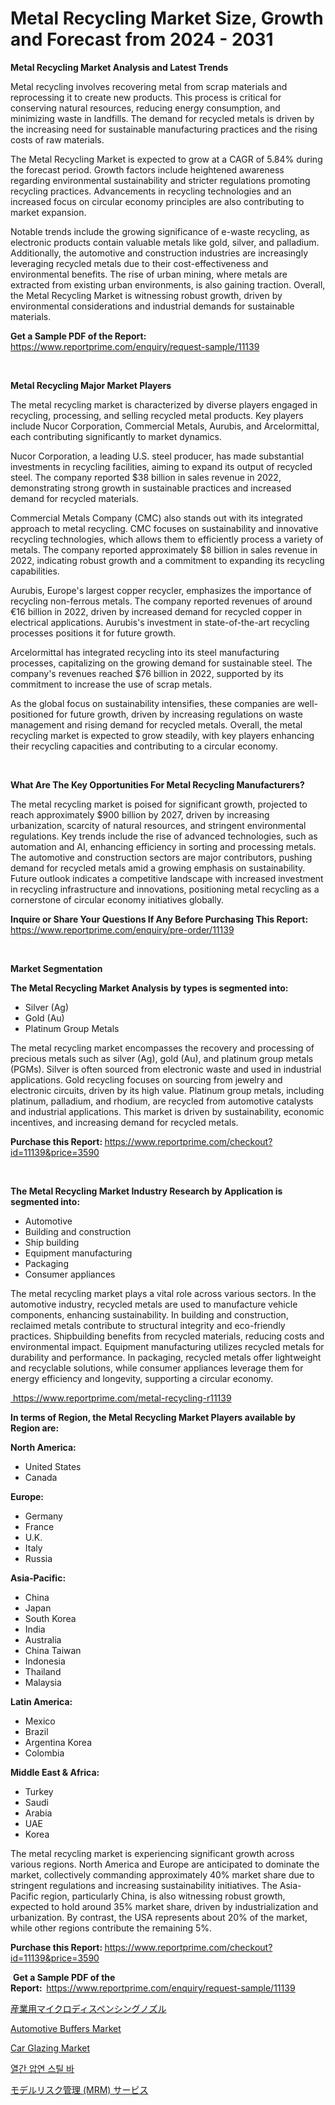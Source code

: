 <p><h1>Metal Recycling Market Size, Growth and Forecast from 2024 - 2031</h1></p><p><strong>Metal Recycling Market Analysis and Latest Trends</strong></p>
<p><p>Metal recycling involves recovering metal from scrap materials and reprocessing it to create new products. This process is critical for conserving natural resources, reducing energy consumption, and minimizing waste in landfills. The demand for recycled metals is driven by the increasing need for sustainable manufacturing practices and the rising costs of raw materials.</p><p>The Metal Recycling Market is expected to grow at a CAGR of 5.84% during the forecast period. Growth factors include heightened awareness regarding environmental sustainability and stricter regulations promoting recycling practices. Advancements in recycling technologies and an increased focus on circular economy principles are also contributing to market expansion.</p><p>Notable trends include the growing significance of e-waste recycling, as electronic products contain valuable metals like gold, silver, and palladium. Additionally, the automotive and construction industries are increasingly leveraging recycled metals due to their cost-effectiveness and environmental benefits. The rise of urban mining, where metals are extracted from existing urban environments, is also gaining traction. Overall, the Metal Recycling Market is witnessing robust growth, driven by environmental considerations and industrial demands for sustainable materials.</p></p>
<p><strong>Get a Sample PDF of the Report:&nbsp;</strong> <a href="https://www.reportprime.com/enquiry/request-sample/11139">https://www.reportprime.com/enquiry/request-sample/11139</a></p>
<p>&nbsp;</p>
<p><strong>Metal Recycling Major Market Players</strong></p>
<p><p>The metal recycling market is characterized by diverse players engaged in recycling, processing, and selling recycled metal products. Key players include Nucor Corporation, Commercial Metals, Aurubis, and Arcelormittal, each contributing significantly to market dynamics.</p><p>Nucor Corporation, a leading U.S. steel producer, has made substantial investments in recycling facilities, aiming to expand its output of recycled steel. The company reported $38 billion in sales revenue in 2022, demonstrating strong growth in sustainable practices and increased demand for recycled materials.</p><p>Commercial Metals Company (CMC) also stands out with its integrated approach to metal recycling. CMC focuses on sustainability and innovative recycling technologies, which allows them to efficiently process a variety of metals. The company reported approximately $8 billion in sales revenue in 2022, indicating robust growth and a commitment to expanding its recycling capabilities.</p><p>Aurubis, Europe's largest copper recycler, emphasizes the importance of recycling non-ferrous metals. The company reported revenues of around €16 billion in 2022, driven by increased demand for recycled copper in electrical applications. Aurubis's investment in state-of-the-art recycling processes positions it for future growth.</p><p>Arcelormittal has integrated recycling into its steel manufacturing processes, capitalizing on the growing demand for sustainable steel. The company's revenues reached $76 billion in 2022, supported by its commitment to increase the use of scrap metals.</p><p>As the global focus on sustainability intensifies, these companies are well-positioned for future growth, driven by increasing regulations on waste management and rising demand for recycled metals. Overall, the metal recycling market is expected to grow steadily, with key players enhancing their recycling capacities and contributing to a circular economy.</p></p>
<p>&nbsp;</p>
<p><strong>What Are The Key Opportunities For Metal Recycling Manufacturers?</strong></p>
<p><p>The metal recycling market is poised for significant growth, projected to reach approximately $900 billion by 2027, driven by increasing urbanization, scarcity of natural resources, and stringent environmental regulations. Key trends include the rise of advanced technologies, such as automation and AI, enhancing efficiency in sorting and processing metals. The automotive and construction sectors are major contributors, pushing demand for recycled metals amid a growing emphasis on sustainability. Future outlook indicates a competitive landscape with increased investment in recycling infrastructure and innovations, positioning metal recycling as a cornerstone of circular economy initiatives globally.</p></p>
<p><strong>Inquire or Share Your Questions If Any Before Purchasing This Report:</strong> <a href="https://www.reportprime.com/enquiry/pre-order/11139">https://www.reportprime.com/enquiry/pre-order/11139</a></p>
<p>&nbsp;</p>
<p><strong>Market Segmentation</strong></p>
<p><strong>The Metal Recycling Market Analysis by types is segmented into:</strong></p>
<p><ul><li>Silver (Ag)</li><li>Gold (Au)</li><li>Platinum Group Metals</li></ul></p>
<p><p>The metal recycling market encompasses the recovery and processing of precious metals such as silver (Ag), gold (Au), and platinum group metals (PGMs). Silver is often sourced from electronic waste and used in industrial applications. Gold recycling focuses on sourcing from jewelry and electronic circuits, driven by its high value. Platinum group metals, including platinum, palladium, and rhodium, are recycled from automotive catalysts and industrial applications. This market is driven by sustainability, economic incentives, and increasing demand for recycled metals.</p></p>
<p><strong>Purchase this Report:&nbsp;</strong><a href="https://www.reportprime.com/checkout?id=11139&price=3590">https://www.reportprime.com/checkout?id=11139&price=3590</a></p>
<p>&nbsp;</p>
<p><strong>The Metal Recycling Market Industry Research by Application is segmented into:</strong></p>
<p><ul><li>Automotive</li><li>Building and construction</li><li>Ship building</li><li>Equipment manufacturing</li><li>Packaging</li><li>Consumer appliances</li></ul></p>
<p><p>The metal recycling market plays a vital role across various sectors. In the automotive industry, recycled metals are used to manufacture vehicle components, enhancing sustainability. In building and construction, reclaimed metals contribute to structural integrity and eco-friendly practices. Shipbuilding benefits from recycled materials, reducing costs and environmental impact. Equipment manufacturing utilizes recycled metals for durability and performance. In packaging, recycled metals offer lightweight and recyclable solutions, while consumer appliances leverage them for energy efficiency and longevity, supporting a circular economy.</p></p>
<p><a href="https://www.reportprime.com/metal-recycling-r11139">&nbsp;https://www.reportprime.com/metal-recycling-r11139</a></p>
<p><strong>In terms of Region, the Metal Recycling Market Players available by Region are:</strong></p>
<p>
    <p> <strong> North America: </strong>
        <ul>
            <li>United States</li>
            <li>Canada</li>
        </ul>
        </p> 
    <p> <strong> Europe: </strong>
        <ul>
            <li>Germany</li>
            <li>France</li>
            <li>U.K.</li>
            <li>Italy</li>
            <li>Russia</li>
        </ul>
        </p> 
    <p> <strong> Asia-Pacific: </strong>
        <ul>
            <li>China</li>
            <li>Japan</li>
            <li>South Korea</li>
            <li>India</li>
            <li>Australia</li>
            <li>China Taiwan</li>
            <li>Indonesia</li>
            <li>Thailand</li>
            <li>Malaysia</li>
        </ul>
        </p> 
    <p> <strong> Latin America: </strong>
        <ul>
            <li>Mexico</li>
            <li>Brazil</li>
            <li>Argentina Korea</li>
            <li>Colombia</li>
        </ul>
        </p> 
    <p> <strong> Middle East & Africa: </strong>
        <ul>
            <li>Turkey</li>
            <li>Saudi</li>
            <li>Arabia</li>
            <li>UAE</li>
            <li>Korea</li>
        </ul>
    </p>
    </p>
<p><p>The metal recycling market is experiencing significant growth across various regions. North America and Europe are anticipated to dominate the market, collectively commanding approximately 40% market share due to stringent regulations and increasing sustainability initiatives. The Asia-Pacific region, particularly China, is also witnessing robust growth, expected to hold around 35% market share, driven by industrialization and urbanization. By contrast, the USA represents about 20% of the market, while other regions contribute the remaining 5%.</p></p>
<p><strong>Purchase this Report: </strong><a href="https://www.reportprime.com/checkout?id=11139&price=3590">https://www.reportprime.com/checkout?id=11139&price=3590</a></p>
<p>&nbsp;<strong>Get a Sample PDF of the Report:&nbsp;&nbsp;</strong><a href="https://www.reportprime.com/enquiry/request-sample/11139">https://www.reportprime.com/enquiry/request-sample/11139</a></p>
<p><strong></strong></p>
<p><p><a href="https://medium.com/@qirvhhyf42/industrial-micro-dispensing-nozzles-94d850fcfd45">産業用マイクロディスペンシングノズル</a></p><p><a href="https://issuu.com/reportprime-2/docs/automotive-buffers-market-size-2030_d312d2dd247210">Automotive Buffers Market</a></p><p><a href="https://issuu.com/reportprime-2/docs/car-glazing-market-size-2030.pptx_81f992bd6a97f9">Car Glazing Market</a></p><p><a href="https://medium.com/@sadieelliott97/hot-rolled-steel-bar-market-%EC%9D%98-%EA%B8%80%EB%A1%9C%EB%B2%8C-%EC%8B%9C%EC%9E%A5-%EA%B0%9C%EC%9A%94%EB%8A%94-%EC%A0%84-%EC%84%B8%EA%B3%84-%EB%B0%8F-%EC%A3%BC%EC%9A%94-%EC%8B%9C%EC%9E%A5%EC%9D%98-%EC%82%B0%EC%97%85%EC%97%90-%EC%98%81%ED%96%A5%EC%9D%84-%EB%AF%B8%EC%B9%98%EB%8A%94-%EC%A3%BC%EC%9A%94-%ED%8A%B8%EB%A0%8C%EB%93%9C%EC%97%90-%EB%8C%80%ED%95%9C-%EB%8F%85%ED%8A%B9%ED%95%9C-%EA%B4%80%EC%A0%90%EC%9D%84-%EC%A0%9C%EA%B3%B5%ED%95%A9%EB%8B%88%EB%8B%A4-6cc1710d6b35">열간 압연 스틸 바</a></p><p><a href="https://medium.com/@qirvhhyf42/model-risk-management-mrm-service-market-%E3%81%AF-%E3%82%B3%E3%82%B9%E3%83%88%E7%AE%A1%E7%90%86%E3%81%A8%E5%8A%B9%E7%8E%87%E5%90%91%E4%B8%8A%E3%82%92%E5%84%AA%E5%85%88%E3%81%97%E3%81%BE%E3%81%99-%E3%81%95%E3%82%89%E3%81%AB-%E5%A0%B1%E5%91%8A%E6%9B%B8%E3%81%AF%E5%B8%82%E5%A0%B4%E3%81%AE%E9%9C%80%E8%A6%81%E9%9D%A2%E3%81%A8%E4%BE%9B%E7%B5%A6%E9%9D%A2%E3%81%AE%E4%B8%A1%E6%96%B9%E3%82%92%E3%82%AB%E3%83%90%E3%83%BC%E3%81%97%E3%81%A6%E3%81%84%E3%81%BE%E3%81%99-92e820a1418f">モデルリスク管理 (MRM) サービス</a></p></p>